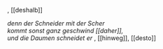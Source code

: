 , [[deshalb]]

*denn der Schneider mit der Scher*  
*kommt sonst ganz geschwind [[daher]],*  
*und die Daumen schneidet er*  , [[hinweg]], [[desto]]